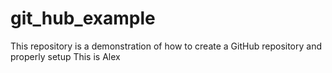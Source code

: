 # git_hub_example
This repository is a demonstration of how to create a GitHub repository and properly setup
This is Alex
